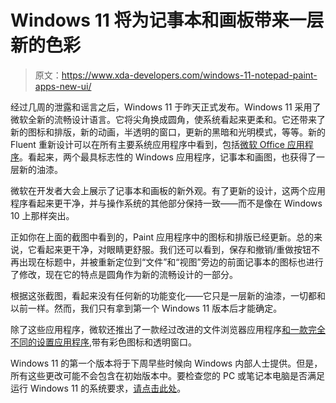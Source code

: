 # Windows 11 将为记事本和画板带来一层新的色彩

> 原文：<https://www.xda-developers.com/windows-11-notepad-paint-apps-new-ui/>

经过几周的泄露和谣言之后，Windows 11 于昨天正式发布。Windows 11 采用了微软全新的流畅设计语言。它将尖角换成圆角，使系统看起来更柔和。它还带来了新的图标和排版，新的动画，半透明的窗口，更新的黑暗和光明模式，等等。新的 Fluent 重新设计可以在所有主要系统应用程序中看到，包括[微软 Office 应用程序](https://www.xda-developers.com/microsoft-office-fluent-design-windows-11/)。看起来，两个最具标志性的 Windows 应用程序，记事本和画图，也获得了一层新的油漆。

微软在开发者大会上展示了记事本和画板的新外观。有了更新的设计，这两个应用程序看起来更干净，并与操作系统的其他部分保持一致——而不是像在 Windows 10 上那样突出。

正如你在上面的截图中看到的，Paint 应用程序中的图标和排版已经更新。总的来说，它看起来更干净，对眼睛更舒服。我们还可以看到，保存和撤销/重做按钮不再出现在标题中，并被重新定位到“文件”和“视图”旁边的前面记事本的图标也进行了修改，现在它的特点是圆角作为新的流畅设计的一部分。

根据这张截图，看起来没有任何新的功能变化——它只是一层新的油漆，一切都和以前一样。然而，我们只有拿到第一个 Windows 11 版本后才能确定。

除了这些应用程序，微软还推出了一款经过改进的文件浏览器应用程序[和一款完全不同的设置应用程序](https://www.xda-developers.com/windows-11-file-explorer-settings-redesign/),带有彩色图标和透明窗口。

Windows 11 的第一个版本将于下周早些时候向 Windows 内部人士提供。但是，所有这些更改可能不会包含在初始版本中。要检查您的 PC 或笔记本电脑是否满足运行 Windows 11 的系统要求，[请点击此处](https://www.xda-developers.com/windows-11-minimum-requirements/)。